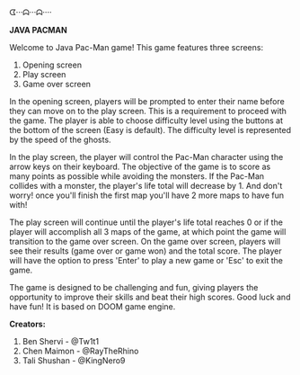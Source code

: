 ᗧ···ᗣ···ᗣ····

**JAVA PACMAN**

Welcome to Java Pac-Man game! 
This game features three screens: 
1. Opening screen
2. Play screen
3. Game over screen

In the opening screen, players will be prompted to enter their name before they can move on to the play screen. 
This is a requirement to proceed with the game.
The player is able to choose difficulty level using the buttons at the bottom of the screen (Easy is default).
The difficulty level is represented by the speed of the ghosts.

In the play screen, the player will control the Pac-Man character using the arrow keys on their keyboard. 
The objective of the game is to score as many points as possible while avoiding the monsters. 
If the Pac-Man collides with a monster, the player's life total will decrease by 1.
And don't worry! once you'll finish the first map you'll have 2 more maps to have fun with!

The play screen will continue until the player's life total reaches 0 or if the player will accomplish all 3 maps of the game,
at which point the game will transition to the game over screen. 
On the game over screen, players will see their results (game over or game won) and the total score.
The player will have the option to press 'Enter' to play a new game or 'Esc' to exit the game.

The game is designed to be challenging and fun, giving players the opportunity to improve their skills and beat their high scores. 
Good luck and have fun!
It is based on DOOM game engine. 


**Creators:** 
1. Ben Shervi - @Tw1t1
2. Chen Maimon - @RayTheRhino
3. Tali Shushan - @KingNero9
